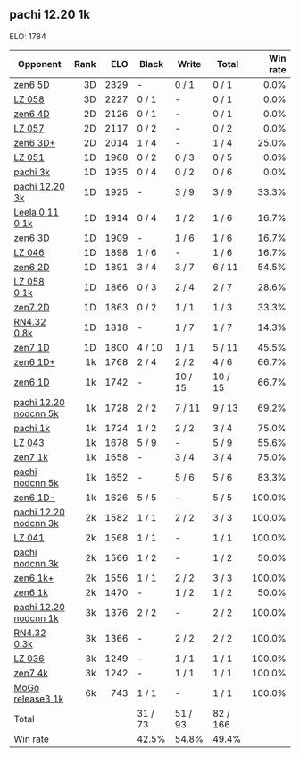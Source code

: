 ## pachi 12.20 1k ##

ELO: 1784

Opponent | Rank | ELO | Black | Write | Total | Win rate
---------|-----:|----:|-------|-------|-------|-------:
[zen6 5D](zen6%205D.md) | 3D | 2329 | - | 0 / 1 | 0 / 1 | 0.0%
[LZ 058](LZ%20058.md) | 3D | 2227 | 0 / 1 | - | 0 / 1 | 0.0%
[zen6 4D](zen6%204D.md) | 2D | 2126 | 0 / 1 | - | 0 / 1 | 0.0%
[LZ 057](LZ%20057.md) | 2D | 2117 | 0 / 2 | - | 0 / 2 | 0.0%
[zen6 3D+](zen6%203D+.md) | 2D | 2014 | 1 / 4 | - | 1 / 4 | 25.0%
[LZ 051](LZ%20051.md) | 1D | 1968 | 0 / 2 | 0 / 3 | 0 / 5 | 0.0%
[pachi 3k](pachi%203k.md) | 1D | 1935 | 0 / 4 | 0 / 2 | 0 / 6 | 0.0%
[pachi 12.20 3k](pachi%2012.20%203k.md) | 1D | 1925 | - | 3 / 9 | 3 / 9 | 33.3%
[Leela 0.11 0.1k](Leela%200.11%200.1k.md) | 1D | 1914 | 0 / 4 | 1 / 2 | 1 / 6 | 16.7%
[zen6 3D](zen6%203D.md) | 1D | 1909 | - | 1 / 6 | 1 / 6 | 16.7%
[LZ 046](LZ%20046.md) | 1D | 1898 | 1 / 6 | - | 1 / 6 | 16.7%
[zen6 2D](zen6%202D.md) | 1D | 1891 | 3 / 4 | 3 / 7 | 6 / 11 | 54.5%
[LZ 058 0.1k](LZ%20058%200.1k.md) | 1D | 1866 | 0 / 3 | 2 / 4 | 2 / 7 | 28.6%
[zen7 2D](zen7%202D.md) | 1D | 1863 | 0 / 2 | 1 / 1 | 1 / 3 | 33.3%
[RN4.32 0.8k](RN4.32%200.8k.md) | 1D | 1818 | - | 1 / 7 | 1 / 7 | 14.3%
[zen7 1D](zen7%201D.md) | 1D | 1800 | 4 / 10 | 1 / 1 | 5 / 11 | 45.5%
[zen6 1D+](zen6%201D+.md) | 1k | 1768 | 2 / 4 | 2 / 2 | 4 / 6 | 66.7%
[zen6 1D](zen6%201D.md) | 1k | 1742 | - | 10 / 15 | 10 / 15 | 66.7%
[pachi 12.20 nodcnn 5k](pachi%2012.20%20nodcnn%205k.md) | 1k | 1728 | 2 / 2 | 7 / 11 | 9 / 13 | 69.2%
[pachi 1k](pachi%201k.md) | 1k | 1724 | 1 / 2 | 2 / 2 | 3 / 4 | 75.0%
[LZ 043](LZ%20043.md) | 1k | 1678 | 5 / 9 | - | 5 / 9 | 55.6%
[zen7 1k](zen7%201k.md) | 1k | 1658 | - | 3 / 4 | 3 / 4 | 75.0%
[pachi nodcnn 5k](pachi%20nodcnn%205k.md) | 1k | 1652 | - | 5 / 6 | 5 / 6 | 83.3%
[zen6 1D-](zen6%201D-.md) | 1k | 1626 | 5 / 5 | - | 5 / 5 | 100.0%
[pachi 12.20 nodcnn 3k](pachi%2012.20%20nodcnn%203k.md) | 2k | 1582 | 1 / 1 | 2 / 2 | 3 / 3 | 100.0%
[LZ 041](LZ%20041.md) | 2k | 1568 | 1 / 1 | - | 1 / 1 | 100.0%
[pachi nodcnn 3k](pachi%20nodcnn%203k.md) | 2k | 1566 | 1 / 2 | - | 1 / 2 | 50.0%
[zen6 1k+](zen6%201k+.md) | 2k | 1556 | 1 / 1 | 2 / 2 | 3 / 3 | 100.0%
[zen6 1k](zen6%201k.md) | 2k | 1470 | - | 1 / 2 | 1 / 2 | 50.0%
[pachi 12.20 nodcnn 1k](pachi%2012.20%20nodcnn%201k.md) | 3k | 1376 | 2 / 2 | - | 2 / 2 | 100.0%
[RN4.32 0.3k](RN4.32%200.3k.md) | 3k | 1366 | - | 2 / 2 | 2 / 2 | 100.0%
[LZ 036](LZ%20036.md) | 3k | 1249 | - | 1 / 1 | 1 / 1 | 100.0%
[zen7 4k](zen7%204k.md) | 3k | 1242 | - | 1 / 1 | 1 / 1 | 100.0%
[MoGo release3 1k](MoGo%20release3%201k.md) | 6k | 743 | 1 / 1 | - | 1 / 1 | 100.0%
Total | | | 31 / 73 | 51 / 93 | 82 / 166 | 
Win rate| | | 42.5% | 54.8% | 49.4% | 
